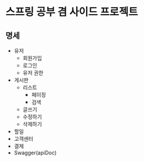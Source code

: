 # 스프링 공부 겸 사이드 프로젝트## 명세 * 유저  * 회원가입  * 로그인  * 유저 권한* 게시판  * 리스트    * 페이징    * 검색  * 글쓰기  * 수정하기  * 삭제하기* 할일* 고객센터* 결제* Swagger(apiDoc)